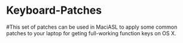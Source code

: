 # Keyboard-Patches
#This set of patches can be used in MaciASL to apply some common patches to your laptop for geting full-working function keys on OS X.
